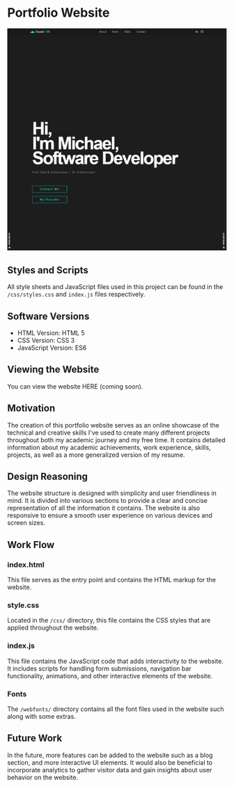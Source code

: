 # Portfolio Website

![Website](https://github.com/Michael-Elrod-dev/Portfolio-Website/blob/main/images/Homepage.png)

## Styles and Scripts
All style sheets and JavaScript files used in this project can be found in the `/css/styles.css` and `index.js` files respectively.

## Software Versions
- HTML Version: HTML 5
- CSS Version: CSS 3
- JavaScript Version: ES6  

## Viewing the Website
You can view the website HERE (coming soon).

## Motivation
The creation of this portfolio website serves as an online showcase of the technical and creative skills I've used to create many different projects throughout both my academic journey and my free time. It contains detailed information about my academic achievements, work experience, skills, projects, as well as a more generalized version of my resume.

## Design Reasoning
The website structure is designed with simplicity and user friendliness in mind. It is divided into various sections to provide a clear and concise representation of all the information it contains. The website is also responsive to ensure a smooth user experience on various devices and screen sizes.

## Work Flow

### index.html
This file serves as the entry point and contains the HTML markup for the website.

### style.css
Located in the `/css/` directory, this file contains the CSS styles that are applied throughout the website.

### index.js
This file contains the JavaScript code that adds interactivity to the website. It includes scripts for handling form submissions, navigation bar functionality, animations, and other interactive elements of the website.

### Fonts
The `/webfonts/` directory contains all the font files used in the website such along with some extras.

## Future Work
In the future, more features can be added to the website such as a blog section, and more interactive UI elements. It would also be beneficial to incorporate analytics to gather visitor data and gain insights about user behavior on the website.
